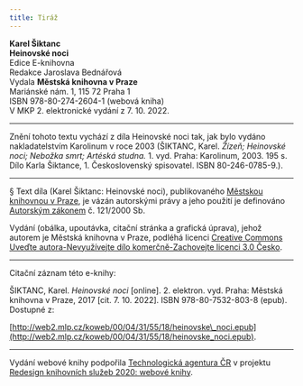 ```yaml
---
title: Tiráž
---
```


**Karel Šiktanc**  
**Heinovské noci**  
Edice E-knihovna  
Redakce Jaroslava Bednářová  
Vydala **Městská knihovna v Praze**  
Mariánské nám. 1, 115 72 Praha 1  
ISBN 978-80-274-2604-1 (webová kniha)  
V MKP 2. elektronické vydání z 7. 10. 2022.

***

Znění tohoto textu vychází z díla Heinovské noci tak, jak bylo vydáno nakladatelstvím Karolinum v roce 2003 (ŠIKTANC, Karel. _Žízeň;_ _Heinovské noci; Nebožka smrt; Artéská studna._ 1. vyd. Praha: Karolinum, 2003. 195 s. Dílo Karla Šiktance, 1. Československý spisovatel. ISBN 80-246-0785-9.).

***

§
Text díla (Karel Šiktanc: Heinovské noci), publikovaného [Městskou knihovnou v Praze](http://www.mlp.cz/), je vázán autorskými právy a jeho použití je definováno [Autorským zákonem](https://www.mkcr.cz/predpisy-zakonu-709.html) č. 121/2000 Sb.


Vydání (obálka, upoutávka, citační stránka a grafická úprava), jehož autorem je Městská knihovna v Praze, podléhá licenci [Creative Commons Uveďte autora-Nevyužívejte dílo komerčně-Zachovejte licenci 3.0 Česko](http://creativecommons.org/licenses/by-nc-sa/3.0/cz/).

***

Citační záznam této e-knihy:

ŠIKTANC, Karel. _Heinovské noci_ \[online\]. 2. elektron. vyd. Praha: Městská knihovna v Praze, 2017 \[cit. 7. 10. 2022]. ISBN 978-80-7532-803-8 (epub). Dostupné z:

[http://web2.mlp.cz/koweb/00/04/31/55/18/heinovske\_noci.epub](http://web2.mlp.cz/koweb/00/04/31/55/18/heinovske_noci.epub).

***

Vydání webové knihy podpořila [Technologická agentura ČR](https://www.tacr.cz/) v projektu [Redesign knihovních služeb 2020: webové knihy](https://starfos.tacr.cz/cs/project/TL04000391).